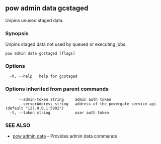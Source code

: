 ## pow admin data gcstaged

Unpins unused staged data.

### Synopsis

Unpins staged data not used by queued or executing jobs.

```
pow admin data gcstaged [flags]
```

### Options

```
  -h, --help   help for gcstaged
```

### Options inherited from parent commands

```
      --admin-token string     admin auth token
      --serverAddress string   address of the powergate service api (default "127.0.0.1:5002")
  -t, --token string           user auth token
```

### SEE ALSO

-   [pow admin data](pow_admin_data.md) - Provides admin data commands

